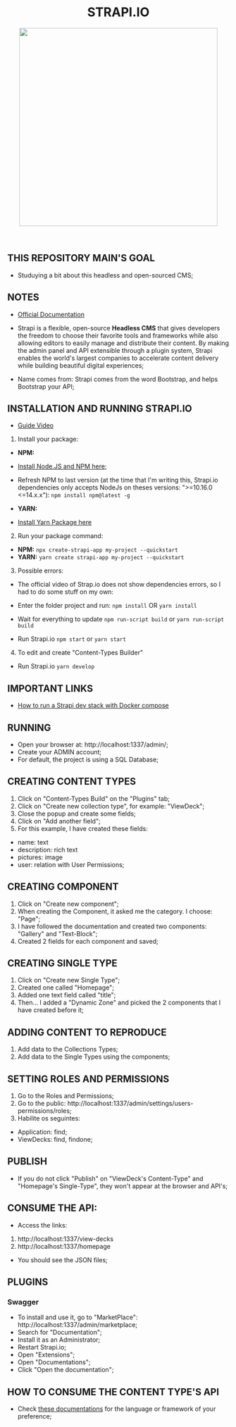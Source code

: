 <h1 align="center"><b>STRAPI.IO</b></h1>
<p align="center">
  <img src="https://raw.githubusercontent.com/jvlessa/Strapi.io/main/media/repo_logo.png" width="450">
</p>
<br/>

## THIS REPOSITORY MAIN'S GOAL
- Studuying a bit about this headless and open-sourced CMS;

## NOTES
- [Official Documentation](https://strapi.io/documentation/developer-docs/latest/getting-started/introduction.html)
- Strapi is a flexible, open-source <b>Headless CMS</b> that gives developers the freedom to choose their favorite tools and frameworks while also allowing editors to easily manage and distribute their content. By making the admin panel and API extensible through a plugin system, Strapi enables the world's largest companies to accelerate content delivery while building beautiful digital experiences;

- Name comes from: Strapi comes from the word Bootstrap, and helps Bootstrap your API;

## INSTALLATION AND RUNNING STRAPI.IO
- [Guide Video](https://www.youtube.com/watch?v=zd0_S_FPzKg&feature=youtu.be)
1. Install your package:
- <b>NPM:</b>
- [Install Node.JS and NPM here](https://strapi.io/documentation/developer-docs/latest/installation/cli.html#step-1-make-sure-requirements-are-met);
- Refresh NPM to last version (at the time that I'm writing this, Strapi.io dependencies only accepts NodeJs on theses versions: ">=10.16.0 <=14.x.x"):
``npm install npm@latest -g``

- <b>YARN:</b>
- [Install Yarn Package here](https://yarnpkg.com/en/)

2. Run your package command:
- <b>NPM:</b>
``npx create-strapi-app my-project --quickstart``
- <b>YARN:</b>
``yarn create strapi-app my-project --quickstart``

3. Possible errors:
- The official video of Strap.io does not show dependencies errors, so I had to do some stuff on my own:
- Enter the folder project and run:
``npm install`` OR ``yarn install``

- Wait for everything to update
``npm run-script build`` or ``yarn run-script build``
- Run Strapi.io
``npm start`` or ``yarn start``

4. To edit and create "Content-Types Builder"
- Run Strapi.io
``yarn develop``

## IMPORTANT LINKS
- [How to run a Strapi dev stack with Docker compose](https://strapi.io/blog/how-to-run-a-strapi-dev-stack-with-docker-compose)

## RUNNING
- Open your browser at: http://localhost:1337/admin/;
- Create your ADMIN account;
- For default, the project is using a SQL Database;

## CREATING CONTENT TYPES
1. Click on "Content-Types Build" on the "Plugins" tab;
2. Click on "Create new collection type", for example: "ViewDeck";
3. Close the popup and create some fields;
4. Click on "Add another field";
5. For this example, I have created these fields:
- name: text
- description: rich text
- pictures: image
- user: relation with User Permissions;

## CREATING COMPONENT
1. Click on "Create new component";
2. When creating the Component, it asked me the category. I choose: "Page";
3. I have followed the documentation and created two components: "Gallery" and "Text-Block";
4. Created 2 fields for each component and saved;

## CREATING SINGLE TYPE
1. Click on "Create new Single Type";
2. Created one called "Homepage";
3. Added one text field called "title";
4. Then... I added a "Dynamic Zone" and picked the 2 components that I have created before it;

## ADDING CONTENT TO REPRODUCE
1. Add data to the Collections Types;
2. Add data to the Single Types using the components;

## SETTING ROLES AND PERMISSIONS
1. Go to the Roles and Permissions;
2. Go to the public: http://localhost:1337/admin/settings/users-permissions/roles;
3. Habilite os seguintes:
- Application: find;
- ViewDecks: find, findone;

## PUBLISH
- If you do not click "Publish" on "ViewDeck's Content-Type" and "Homepage's Single-Type", they won't appear at the browser and API's;

## CONSUME THE API:
- Access the links: 
1. http://localhost:1337/view-decks
2. http://localhost:1337/homepage

- You should see the JSON files;

## PLUGINS
### Swagger
- To install and use it, go to "MarketPlace": http://localhost:1337/admin/marketplace;
- Search for "Documentation";
- Install it as an Administrator;
- Restart Strapi.io;
- Open "Extensions";
- Open "Documentations";
- Click "Open the documentation";

## HOW TO CONSUME THE CONTENT TYPE'S API
- Check [these documentations](https://strapi.io/documentation/developer-docs/latest/getting-started/quick-start.html#_9-consume-the-content-type-s-api) for the language or framework of your preference;